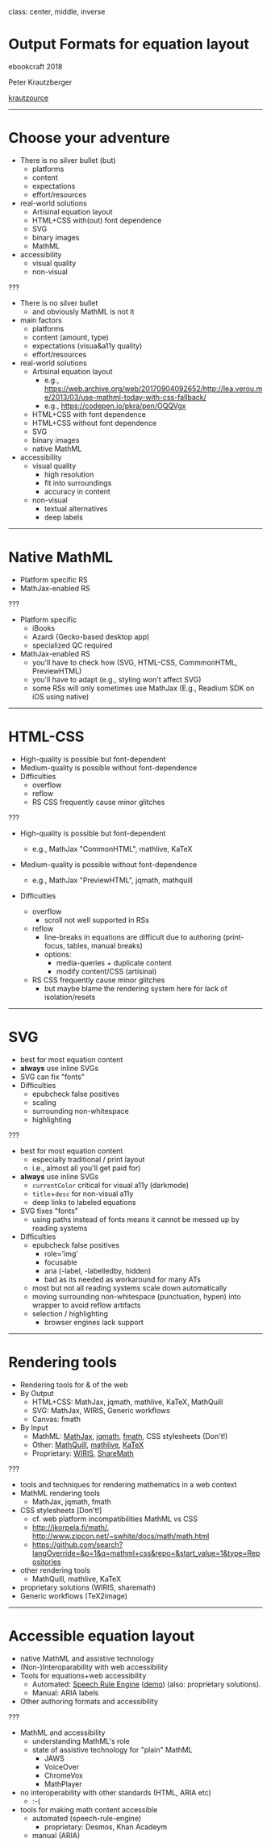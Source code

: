 class: center, middle, inverse

# Output Formats for equation layout

ebookcraft 2018

Peter Krautzberger

[krautzource](https://www.krautzource.com)

---

# Choose your adventure

* There is no silver bullet (but)
  * platforms
  * content
  * expectations
  * effort/resources
* real-world solutions
  * Artisinal equation layout
  * HTML+CSS with(out) font dependence
  * SVG
  * binary images
  * MathML
* accessibility
  * visual quality
  * non-visual

???
* There is no silver bullet
  * and obviously MathML is not it
* main factors
  * platforms
  * content (amount, type)
  * expectations (visua&a11y quality)
  * effort/resources
* real-world solutions
  * Artisinal equation layout
    * e.g., https://web.archive.org/web/20170904092652/http://lea.verou.me/2013/03/use-mathml-today-with-css-fallback/
    * e.g., https://codepen.io/pkra/pen/OQQVgx
  * HTML+CSS with font dependence
  * HTML+CSS without font dependence
  * SVG
  * binary images
  * native MathML
* accessibility
  * visual quality
    * high resolution
    * fit into surroundings
    * accuracy in content
  * non-visual
    * textual alternatives
    * deep labels

---

# Native MathML

* Platform specific RS
* MathJax-enabled RS

???
* Platform specific
  * iBooks
  * Azardi (Gecko-based desktop app)
  * specialized QC required
* MathJax-enabled RS
  * you'll have to check how (SVG, HTML-CSS, CommmonHTML, PreviewHTML)
  * you'll have to adapt (e.g., styling won't affect SVG)
  * some RSs will only sometimes use MathJax (E.g., Readium SDK on iOS using native)

---

# HTML-CSS

* High-quality is possible but font-dependent
* Medium-quality is possible without font-dependence
* Difficulties
  * overflow
  * reflow
  * RS CSS frequently cause minor glitches

???

* High-quality is possible but font-dependent
  * e.g., MathJax "CommonHTML", mathlive, KaTeX
* Medium-quality is possible without font-dependence
  * e.g., MathJax "PreviewHTML", jqmath, mathquill

* Difficulties
  * overflow
    * scroll not well supported in RSs
  * reflow
    * line-breaks in equations are difficult due to authoring (print-focus, tables, manual breaks)
    * options:
      * media-queries +  duplicate content
      * modify content/CSS (artisinal)
  * RS CSS frequently cause minor glitches
    * but maybe blame the rendering system here for lack of isolation/resets

---

# SVG

* best for most equation content
* **always** use inline SVGs
* SVG can fix "fonts"
* Difficulties
  * epubcheck false positives
  * scaling
  * surrounding non-whitespace
  * highlighting


???
* best for most equation content
  * especially traditional / print layout
  * i.e., almost all you'll get paid for)
* **always** use inline SVGs
  * `currentColor` critical for visual a11y (darkmode)
  * `title`+`desc` for non-visual a11y
  * deep links to labeled equations
* SVG fixes "fonts"
  * using paths instead of fonts means it cannot be messed up by reading systems
* Difficulties
  * epubcheck false positives
    * role='img'
    * focusable
    * aria (-label, -labelledby, hidden)
    * bad as its needed as workaround for many ATs
  * most but not all reading systems scale down automatically
  * moving surrounding non-whitespace (punctuation, hypen) into wrapper to avoid reflow artifacts
  * selection / highlighting
    * browser engines lack support

---

# Rendering tools

* Rendering tools for & of the web
* By Output
  * HTML+CSS: MathJax, jqmath, mathlive, KaTeX, MathQuill
  * SVG: MathJax, WIRIS, Generic workflows
  * Canvas: fmath
* By Input
  * MathML: <a href="https://www.mathjax.org">MathJax</a>, <a href="https://mathscribe.com/author/jqmath.html">jqmath</a>, <a href="http://www.fmath.info/mathml.jsp">fmath</a>, CSS stylesheets (Don't!)
  * Other: <a href="http://mathquill.com/">MathQuill</a>, <a href="http://mathlive.io/">mathlive</a>, <a href="https://khan.github.io/KaTeX/">KaTeX</a>
  * Proprietary: <a href="http://wiris.com/">WIRIS</a>, <a href="http://sharemath.com/">ShareMath</a>

???

* tools and techniques for rendering mathematics in a web context
* MathML rendering tools
  * MathJax, jqmath, fmath
* CSS stylesheets [Don't!]
  * cf. web platform incompatibilities MathML vs CSS
  * http://jkorpela.fi/math/, http://www.zipcon.net/~swhite/docs/math/math.html
  * https://github.com/search?langOverride=&p=1&q=mathml+css&repo=&start_value=1&type=Repositories
* other rendering tools
  * MathQuill, mathlive, KaTeX
* proprietary solutions (WIRIS, sharemath)
* Generic workflows (TeX2image)

---

# Accessible equation layout

* native MathML and assistive technology
* (Non-)Interoparability with web accessibility
* Tools for equations+web accessibility
  * Automated: <a href="https://github.com/zorkow/speech-rule-engine">Speech Rule Engine</a> (<a href="https://codepen.io/pkra/full/oWjwNM/">demo</a>) (also: proprietary solutions).<br>
  * Manual: ARIA labels
* Other authoring formats and accessibility

???
* MathML and accessibility
  * understanding MathML's role
  * state of assistive technology for "plain" MathML
    * JAWS
    * VoiceOver
    * ChromeVox
    * MathPlayer
* no interoperability with other standards (HTML, ARIA etc)
  * :-(
* tools for making math content accessible
  * automated (speech-rule-engine)
    * proprietary: Desmos, Khan Acadeym
  * manual (ARIA)

